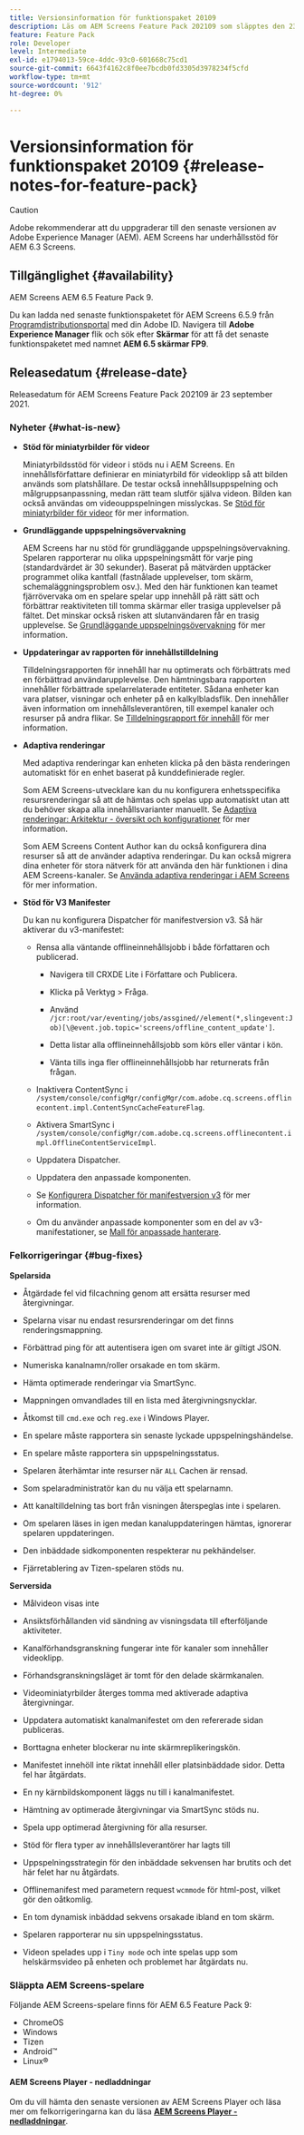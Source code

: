 ```yaml
---
title: Versionsinformation för funktionspaket 20109
description: Läs om AEM Screens Feature Pack 202109 som släpptes den 23 september 2021.
feature: Feature Pack
role: Developer
level: Intermediate
exl-id: e1794013-59ce-4ddc-93c0-601668c75cd1
source-git-commit: 6643f4162c8f0ee7bcdb0fd3305d3978234f5cfd
workflow-type: tm+mt
source-wordcount: '912'
ht-degree: 0%

---
```


# Versionsinformation för funktionspaket 20109 {#release-notes-for-feature-pack}

>[!CAUTION]
>Adobe rekommenderar att du uppgraderar till den senaste versionen av Adobe Experience Manager (AEM). AEM Screens har underhållsstöd för AEM 6.3 Screens.

## Tillgänglighet {#availability}

AEM Screens AEM 6.5 Feature Pack 9.

Du kan ladda ned senaste funktionspaketet för AEM Screens 6.5.9 från [Programdistributionsportal](https://experience.adobe.com/#/downloads/content/software-distribution/en/aem.html) med din Adobe ID. Navigera till **Adobe Experience Manager** flik och sök efter **Skärmar** för att få det senaste funktionspaketet med namnet **AEM 6.5 skärmar FP9**.

## Releasedatum {#release-date}

Releasedatum för AEM Screens Feature Pack 202109 är 23 september 2021.

### Nyheter {#what-is-new}

* **Stöd för miniatyrbilder för videor**

  Miniatyrbildsstöd för videor i stöds nu i AEM Screens. En innehållsförfattare definierar en miniatyrbild för videoklipp så att bilden används som platshållare. De testar också innehållsuppspelning och målgruppsanpassning, medan rätt team slutför själva videon. Bilden kan också användas om videouppspelningen misslyckas.
Se [Stöd för miniatyrbilder för videor](/help/user-guide/thumbnail-support.md) för mer information.

* **Grundläggande uppspelningsövervakning**

  AEM Screens har nu stöd för grundläggande uppspelningsövervakning. Spelaren rapporterar nu olika uppspelningsmått för varje ping (standardvärdet är 30 sekunder). Baserat på mätvärden upptäcker programmet olika kantfall (fastnålade upplevelser, tom skärm, schemaläggningsproblem osv.). Med den här funktionen kan teamet fjärrövervaka om en spelare spelar upp innehåll på rätt sätt och förbättrar reaktiviteten till tomma skärmar eller trasiga upplevelser på fältet. Det minskar också risken att slutanvändaren får en trasig upplevelse.
Se [Grundläggande uppspelningsövervakning](https://experienceleague.adobe.com/en/docs/experience-manager-screens/user-guide/administering/installing-screens-player#playback-monitoring) för mer information.

* **Uppdateringar av rapporten för innehållstilldelning**

  Tilldelningsrapporten för innehåll har nu optimerats och förbättrats med en förbättrad användarupplevelse. Den hämtningsbara rapporten innehåller förbättrade spelarrelaterade entiteter. Sådana enheter kan vara platser, visningar och enheter på en kalkylbladsflik. Den innehåller även information om innehållsleverantören, till exempel kanaler och resurser på andra flikar.
Se [Tilldelningsrapport för innehåll](/help/user-guide/content-assignment-report.md) för mer information.

* **Adaptiva renderingar**

  Med adaptiva renderingar kan enheten klicka på den bästa renderingen automatiskt för en enhet baserat på kunddefinierade regler.

  Som AEM Screens-utvecklare kan du nu konfigurera enhetsspecifika resursrenderingar så att de hämtas och spelas upp automatiskt utan att du behöver skapa alla innehållsvarianter manuellt. Se [Adaptiva renderingar: Arkitektur - översikt och konfigurationer](/help/user-guide/adaptive-renditions.md) för mer information.

  Som AEM Screens Content Author kan du också konfigurera dina resurser så att de använder adaptiva renderingar. Du kan också migrera dina enheter för stora nätverk för att använda den här funktionen i dina AEM Screens-kanaler. Se [Använda adaptiva renderingar i AEM Screens](/help/user-guide/using-adaptive-renditions.md) för mer information.

* **Stöd för V3 Manifester**

  Du kan nu konfigurera Dispatcher för manifestversion v3. Så här aktiverar du v3-manifestet:

   * Rensa alla väntande offlineinnehållsjobb i både författaren och publicerad.

      * Navigera till CRXDE Lite i Författare och Publicera.

      * Klicka på Verktyg > Fråga.

      * Använd `/jcr:root/var/eventing/jobs/assgined//element(*,slingevent:Job)[\@event.job.topic='screens/offline_content_update']`.

      * Detta listar alla offlineinnehållsjobb som körs eller väntar i kön.

      * Vänta tills inga fler offlineinnehållsjobb har returnerats från frågan.

   * Inaktivera ContentSync i `/system/console/configMgr/configMgr/com.adobe.cq.screens.offlinecontent.impl.ContentSyncCacheFeatureFlag`.

   * Aktivera SmartSync i `/system/console/configMgr/com.adobe.cq.screens.offlinecontent.impl.OfflineContentServiceImpl`.

   * Uppdatera Dispatcher.

   * Uppdatera den anpassade komponenten.


   * Se [Konfigurera Dispatcher för manifestversion v3](https://experienceleague.adobe.com/en/docs/experience-manager-screens/user-guide/administering/dispatcher-configurations-aem-screens#configuring-dispatcherv3) för mer information.
   * Om du använder anpassade komponenter som en del av v3-manifestationer, se [Mall för anpassade hanterare](https://experienceleague.adobe.com/en/docs/experience-manager-screens/user-guide/developing/developing-custom-component-tutorial-develop#custom-handlers).


### Felkorrigeringar {#bug-fixes}

**Spelarsida**

* Åtgärdade fel vid filcachning genom att ersätta resurser med återgivningar.

* Spelarna visar nu endast resursrenderingar om det finns renderingsmappning.

* Förbättrad ping för att autentisera igen om svaret inte är giltigt JSON.

* Numeriska kanalnamn/roller orsakade en tom skärm.

* Hämta optimerade renderingar via SmartSync.

* Mappningen omvandlades till en lista med återgivningsnycklar.

* Åtkomst till `cmd.exe` och `reg.exe` i Windows Player.

* En spelare måste rapportera sin senaste lyckade uppspelningshändelse.

* En spelare måste rapportera sin uppspelningsstatus.

* Spelaren återhämtar inte resurser när `ALL` Cachen är rensad.

* Som spelaradministratör kan du nu välja ett spelarnamn.

* Att kanaltilldelning tas bort från visningen återspeglas inte i spelaren.

* Om spelaren läses in igen medan kanaluppdateringen hämtas, ignorerar spelaren uppdateringen.

* Den inbäddade sidkomponenten respekterar nu pekhändelser.

* Fjärretablering av Tizen-spelaren stöds nu.

**Serversida**

* Målvideon visas inte
* Ansiktsförhållanden vid sändning av visningsdata till efterföljande aktiviteter.

* Kanalförhandsgranskning fungerar inte för kanaler som innehåller videoklipp.

* Förhandsgranskningsläget är tomt för den delade skärmkanalen.

* Videominiatyrbilder återges tomma med aktiverade adaptiva återgivningar.

* Uppdatera automatiskt kanalmanifestet om den refererade sidan publiceras.

* Borttagna enheter blockerar nu inte skärmreplikeringskön.

* Manifestet innehöll inte riktat innehåll eller platsinbäddade sidor. Detta fel har åtgärdats.

* En ny kärnbildskomponent läggs nu till i kanalmanifestet.

* Hämtning av optimerade återgivningar via SmartSync stöds nu.

* Spela upp optimerad återgivning för alla resurser.

* Stöd för flera typer av innehållsleverantörer har lagts till

* Uppspelningsstrategin för den inbäddade sekvensen har brutits och det här felet har nu åtgärdats.

* Offlinemanifest med parametern request `wcmmode` för html-post, vilket gör den oåtkomlig.

* En tom dynamisk inbäddad sekvens orsakade ibland en tom skärm.

* Spelaren rapporterar nu sin uppspelningsstatus.

* Videon spelades upp i `Tiny mode` och inte spelas upp som helskärmsvideo på enheten och problemet har åtgärdats nu.

### Släppta AEM Screens-spelare

Följande AEM Screens-spelare finns för AEM 6.5 Feature Pack 9:

* ChromeOS
* Windows
* Tizen
* Android™
* Linux®

#### AEM Screens Player - nedladdningar

Om du vill hämta den senaste versionen av AEM Screens Player och läsa mer om felkorrigeringarna kan du läsa **[AEM Screens Player - nedladdningar](https://download.macromedia.com/screens/index.html)**.

